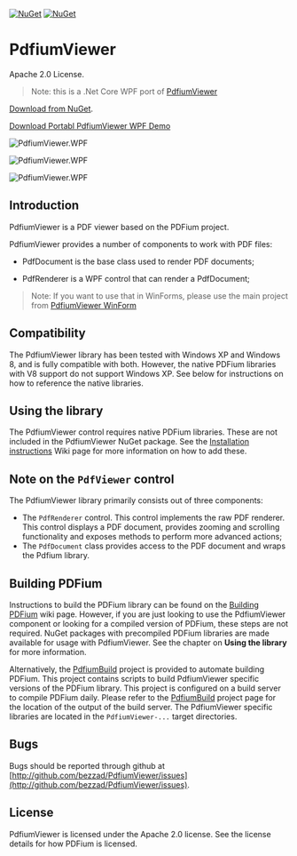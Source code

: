 [![NuGet](https://img.shields.io/nuget/dt/PdfiumViewer.WPF.svg)](https://www.nuget.org/packages/PdfiumViewer.WPF) 
[![NuGet](https://img.shields.io/nuget/vpre/PdfiumViewer.WPF.svg)](https://www.nuget.org/packages/PdfiumViewer.WPF)

# PdfiumViewer

Apache 2.0 License.

> Note: this is a .Net Core WPF port of [PdfiumViewer](https://github.com/pvginkel/PdfiumViewer)


[Download from NuGet](http://nuget.org/packages/PdfiumViewer.WPF).

[Download Portabl PdfiumViewer WPF Demo](https://drive.google.com/file/d/1Y-KmnIeV1JKZDK6igNk0E8-OqoeziDlw/view?usp=sharing)

![PdfiumViewer.WPF](https://raw.githubusercontent.com/bezzad/PdfiumViewer/master/screenshot.png)

![PdfiumViewer.WPF](https://raw.githubusercontent.com/bezzad/PdfiumViewer/master/screenshot2.png)

![PdfiumViewer.WPF](https://raw.githubusercontent.com/bezzad/PdfiumViewer/master/screenshot3.png)

## Introduction

PdfiumViewer is a PDF viewer based on the PDFium project.

PdfiumViewer provides a number of components to work with PDF files:

* PdfDocument is the base class used to render PDF documents;

* PdfRenderer is a WPF control that can render a PdfDocument;

> Note: If you want to use that in WinForms, please use the main project from [PdfiumViewer WinForm](https://github.com/pvginkel/PdfiumViewer)

## Compatibility

The PdfiumViewer library has been tested with Windows XP and Windows 8, and
is fully compatible with both. However, the native PDFium libraries with V8
support do not support Windows XP. See below for instructions on how to
reference the native libraries.

## Using the library

The PdfiumViewer control requires native PDFium libraries. These are not included
in the PdfiumViewer NuGet package. See the [Installation instructions](https://github.com/pvginkel/PdfiumViewer/wiki/Installation-instructions)
Wiki page for more information on how to add these.

## Note on the `PdfViewer` control

The PdfiumViewer library primarily consists out of three components:

* The `PdfRenderer` control. This control implements the raw PDF renderer.
  This control displays a PDF document, provides zooming and scrolling
  functionality and exposes methods to perform more advanced actions;
* The `PdfDocument` class provides access to the PDF document and wraps
  the Pdfium library.

## Building PDFium

Instructions to build the PDFium library can be found on the [Building PDFium](https://github.com/pvginkel/PdfiumViewer/wiki/Building-PDFium)
wiki page. However, if you are just looking to use the PdfiumViewer component
or looking for a compiled version of PDFium, these steps are not required.
NuGet packages with precompiled PDFium libraries are made available for
usage with PdfiumViewer. See the chapter on **Using the library** for more
information.

Alternatively, the [PdfiumBuild](https://github.com/pvginkel/PdfiumBuild) project
is provided to automate building PDFium. This project contains scripts to
build PdfiumViewer specific versions of the PDFium library. This project
is configured on a build server to compile PDFium daily. Please refer to
the [PdfiumBuild](https://github.com/pvginkel/PdfiumBuild) project page
for the location of the output of the build server. The PdfiumViewer specific
libraries are located in the `PdfiumViewer-...` target directories.

## Bugs

Bugs should be reported through github at [http://github.com/bezzad/PdfiumViewer/issues](http://github.com/bezzad/PdfiumViewer/issues).

## License

PdfiumViewer is licensed under the Apache 2.0 license. See the license details for how PDFium is licensed.